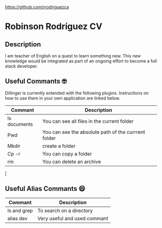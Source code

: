 https://github.com/rrodriguezca
# Robinson Rodríguez CV
## Description
I am teacher of English on a quest to learn something new. This new knowledge would be integrated as part of an ongoing effort to become a full stack developer.

## Useful Commants 🤓

Dillinger is currently extended with the following plugins.
Instructions on how to use them in your own application are linked below.

| Commant      | Description                                         |
| ------------ | --------------------------------------------------- |
| ls documents | You can see all files in the current folder         |
| Pwd          | You can see the absolute path of the currrent folder|
| Mkdir        | create a folder                                     |
| Cp -r        | You can copy a folder                               |
| rm           | You can delete an archive                           |
| 

## Useful Alias Commants 😄


| Commant      | Description                 |
| ------------ | --------------------------- |
| ls and grep  | To search on a directory    |
| alias dev    | Very useful and used commant|
